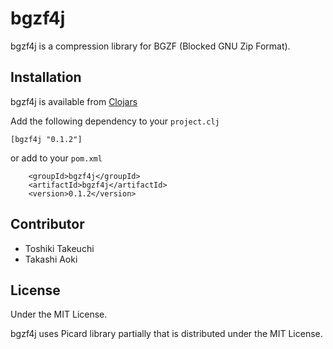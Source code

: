 # bgzf4j

bgzf4j is a compression library for BGZF (Blocked GNU Zip Format).

## Installation

bgzf4j is available from [Clojars](https://clojars.org/bgzf4j)

Add the following dependency to your `project.clj`

```
[bgzf4j "0.1.2"]
```

or add to your `pom.xml`

```
    <groupId>bgzf4j</groupId>
    <artifactId>bgzf4j</artifactId>
    <version>0.1.2</version>
```

## Contributor

* Toshiki Takeuchi
* Takashi Aoki

## License

Under the MIT License.

bgzf4j uses Picard library partially that is distributed under the MIT License.
